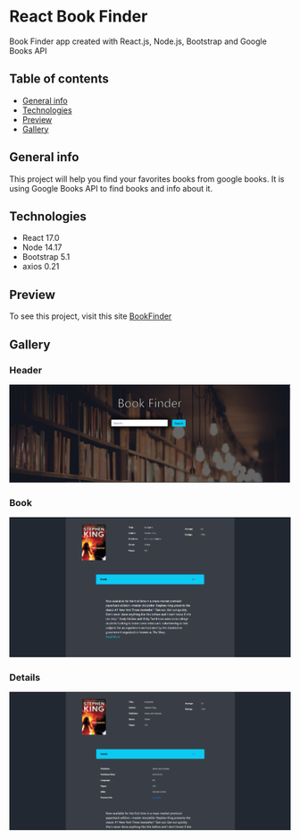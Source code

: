 # React Book Finder

Book Finder app created with React.js, Node.js, Bootstrap and Google Books API

## Table of contents
* [General info](#general-info)
* [Technologies](#technologies)
* [Preview](#preview)
* [Gallery](#gallery)

## General info
This project will help you find your favorites books from google books. It is using Google Books API to 
find books and info about it. 

## Technologies
* React 17.0
* Node 14.17
* Bootstrap 5.1
* axios 0.21

## Preview
To see this project, visit this site [BookFinder](https://react-books-finder-by-bileq.herokuapp.com/)

## Gallery

### Header
![Header](https://raw.githubusercontent.com/Bileq/ReactBooks/main/src/media/readmeMedia/Header.PNG?raw=true)
### Book

![Book](https://raw.githubusercontent.com/Bileq/ReactBooks/main/src/media/readmeMedia/Book.PNG?raw=true)
### Details

![Details](https://raw.githubusercontent.com/Bileq/ReactBooks/main/src/media/readmeMedia/Details.PNG?raw=true)
